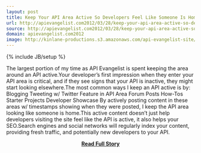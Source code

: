 ```yaml
---
layout: post
title: Keep Your API Area Active So Developers Feel Like Someone Is Home
url: http://apievangelist.com2012/03/28/keep-your-api-area-active-so-developers-feel-like-someone-is-home/
source: http://apievangelist.com2012/03/28/keep-your-api-area-active-so-developers-feel-like-someone-is-home/
domain: apievangelist.com2012
image: http://kinlane-productions.s3.amazonaws.com/api-evangelist-site/blog/KinLane-Twitter.png
---
```

{% include JB/setup %}<p>The largest portion of my time as API Evangelist is spent keeping the area around an API active.Your developer’s first impression when they enter your API area is critical, and if they see signs that your API is inactive, they might start looking elsewhere.The most common ways I keep an API active is by: Blogging Tweeting w/ Twitter Feature in API Area Forum Posts How-Tos Starter Projects Developer Showcase By actively posting content in these areas w/ timestamps showing when they were posted, I keep the API area looking like someone is home.This active content doesn’t just help developers visiting the site feel like the API is active, it also helps your SEO.Search engines and social networks will regularly index your content, providing fresh traffic, and potentially new developers to your API.</p>
<center><p><a href="http://apievangelist.com2012/03/28/keep-your-api-area-active-so-developers-feel-like-someone-is-home/" style='padding:25px; font-sze:18px; font-weight: bold;'>Read Full Story</a></p></center>
